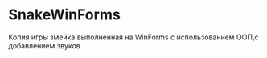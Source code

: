 # SnakeWinForms
Копия игры змейка выполненная на WinForms с использованием ООП,с добавлением звуков
